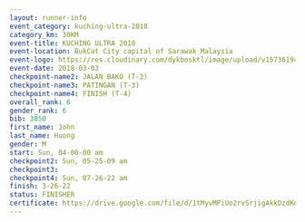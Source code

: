 ```yaml
--- 
layout: runner-info 
event_category: kuching-ultra-2018 
category_km: 30KM 
event-title: KUCHING ULTRA 2018 
event-location: BukCat City capital of Sarawak Malaysia 
event-logo: https://res.cloudinary.com/dykbosktl/image/upload/v1573619473/Logo/kuching-ultra-2018-logo_tlpvm5.png 
event-date: 2018-03-03 
checkpoint-name2: JALAN BAKO (T-2) 
checkpoint-name3: PATINGAN (T-3) 
checkpoint-name4: FINISH (T-4) 
overall_rank: 6
gender_rank: 6
bib: 3050
first_name: John
last_name: Huong
gender: M
start: Sun, 04-00-00 am
checkpoint2: Sun, 05-25-09 am
checkpoint3: 
checkpoint4: Sun, 07-26-22 am
finish: 3-26-22
status: FINISHER
certificate: https://drive.google.com/file/d/1tMyvMPiUo2rvSrjigAkkDzdKooq6bt8H/view?usp=sharing
--- 
```

